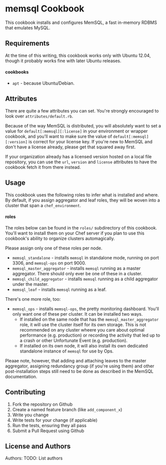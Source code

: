 memsql Cookbook
===============
This cookbook installs and configures MemSQL, a fast in-memory RDBMS that emulates MySQL.

Requirements
------------

At the time of this writing, this cookbook works only with Ubuntu 12.04, though it probably works fine with later Ubuntu releases.

#### cookbooks
- `apt` - because Ubuntu/Debian.

Attributes
----------

There are quite a few attributes you can set. You're strongly encouraged to look over `attributes/default.rb`.

Because of the way MemSQL is distributed, you will absolutely want to set a value for `default[:memsql][:license]` in your environment or wrapper cookbook,
and you'll want to make sure the value of `default[:memsql][:version]` is correct for your license key. If you're new to MemSQL and don't have a license already,
please get that squared away first.

If your organization already has a licensed version hosted on a local file repository, you can use the `url`, `version` and `license` attributes to have the cookbook
fetch it from there instead.

Usage
------

This cookbook uses the following roles to infer what is installed and where. By default, if you assign aggregator and
leaf roles, they will be woven into a cluster that span a `chef_environment`.

#### roles

The roles below can be found in the `roles/` subdirectory of this cookbook. You'll want to install them on your Chef server if you plan to use this cookbook's
ability to organize clusters automagically.

Please assign only one of these roles per node.

- `memsql_standalone` - installs `memsql` in standalone mode, running on port 3306, and `memsql-ops` on port 9000.
- `memsql_master_aggregator` - installs `memsql` running as a master aggregator. There should only ever be one of these
  in a cluster.
- `memsql_child_aggregator` - installs `memsql` running as a child aggregator under the master.
- `memsql_leaf` - installs `memsql` running as a leaf.

There's one more role, too:

- `memsql_ops` - installs `memsql-ops`, the pretty monitoring dashboard. You'll only want one of these per cluster. It can
   be installed two ways.
  - If installed on the same node that has the `memsql_master_aggregator` role, it will use the cluster itself for its own
  storage. This is not recommended on any cluster wheere you care about optimal performance (e.g. production) or
  recording the activity that led up to a crash or other Unfortunate Event (e.g. production).
  - If installed on its own node, it will also install its own dedicated standalone instance of `memsql` for use by Ops.

Pleaae note, however, that adding and attaching leaves to the master aggregator, assigning redundancy group (if you're using them) and other post-installation steps
still need to be done as described in the MemSQL documentation.

Contributing
------------

1. Fork the repository on Github
2. Create a named feature branch (like `add_component_x`)
3. Write you change
4. Write tests for your change (if applicable)
5. Run the tests, ensuring they all pass
6. Submit a Pull Request using Github

License and Authors
-------------------
Authors: TODO: List authors

